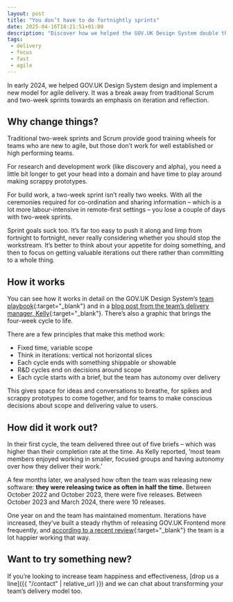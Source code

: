 ```yaml
---
layout: post
title: "You don’t have to do fortnightly sprints"
date: 2025-04-16T18:21:51+01:00
description: "Discover how we helped the GOV.UK Design System double their release rate in half the time. Learn about the principles behind the four-week cycle, which emphasises autonomy, value delivery, and frequent software releases. It increased team happiness and effectiveness."
tags:
 - delivery
 - focus
 - fast
 - agile
---
```


In early 2024, we helped GOV.‌UK Design System design and implement a new model for agile delivery. It was a break away from traditional Scrum and two-week sprints towards an emphasis on iteration and reflection. 

## Why change things?

Traditional two-week sprints and Scrum provide good training wheels for teams who are new to agile, but those don’t work for well established or high performing teams.

For research and development work (like discovery and alpha), you need a little bit longer to get your head into a domain and have time to play around making scrappy prototypes. 

For build work, a two-week sprint isn’t really two weeks. With all the ceremonies required for co-ordination and sharing information – which is a lot more labour-intensive in remote-first settings – you lose a couple of days with two-week sprints.

Sprint goals suck too. It’s far too easy to push it along and limp from fortnight to fortnight, never really considering whether you should stop the workstream. It’s better to think about your appetite for doing something, and then to focus on getting valuable iterations out there rather than committing to a whole thing.

## How it works

You can see how it works in detail on the GOV.‌UK Design System’s [team playbook](https://team-playbook.design-system.service.gov.uk/how-we-work/delivery-cycle/){:target="_blank"} and in a [blog post from the team’s delivery manager, Kelly](https://medium.com/@kellyleeGDS/tired-of-fortnightly-sprints-were-trying-something-different-add529ac7d8b){:target="_blank"}. There’s also a graphic that brings the four-week cycle to life. 

There are a few principles that make this method work:

- Fixed time, variable scope
- Think in iterations: vertical not horizontal slices
- Each cycle ends with something shippable or showable
- R&D cycles end on decisions around scope
- Each cycle starts with a brief, but the team has autonomy over delivery 

This gives space for ideas and conversations to breathe, for spikes and scrappy prototypes to come together, and for teams to make conscious decisions about scope and delivering value to users. 

## How did it work out?

In their first cycle, the team delivered three out of five briefs – which was higher than their completion rate at the time. As Kelly reported, ‘most team members enjoyed working in smaller, focused groups and having autonomy over how they deliver their work.’ 

A few months later, we analysed how often the team was releasing new software: **they were releasing twice as often in half the time.** Between October 2022 and October 2023, there were five releases. Between October 2023 and March 2024, there were 10 releases. 

One year on and the team has maintained momentum. Iterations have increased, they’ve built a steady rhythm of releasing GOV.‌UK Frontend more frequently, and [according to a recent review](https://medium.com/@kellyleeGDS/4-week-delivery-model-one-year-and-a-bit-on-f7f0af71dcec){:target="_blank"} the team is a lot happier working that way. 

## Want to try something new?

If you’re looking to increase team happiness and effectiveness, [drop us a line]({{ "/contact" | relative_url }}) and we can chat about transforming your team’s delivery model too.